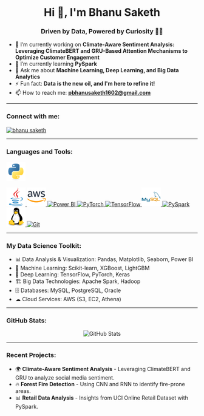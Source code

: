 <h1 align="center">Hi 👋, I'm Bhanu Saketh</h1>
<h3 align="center">Driven by Data, Powered by Curiosity 🔢🔬</h3>

- 🔭 I’m currently working on **Climate-Aware Sentiment Analysis: Leveraging ClimateBERT and GRU-Based Attention Mechanisms to Optimize Customer Engagement**
- 🌱 I’m currently learning **PySpark**
- 💬 Ask me about **Machine Learning, Deep Learning, and Big Data Analytics**
- ⚡ Fun fact: **Data is the new oil, and I'm here to refine it!**
- 📫 How to reach me: **pbhanusaketh1602@gmail.com**

---

<h3 align="left">Connect with me:</h3>
<p align="left">
  <a href="https://linkedin.com/in/bhanu-saketh" target="blank">
    <img align="center" src="https://raw.githubusercontent.com/rahuldkjain/github-profile-readme-generator/master/src/images/icons/Social/linked-in-alt.svg" alt="bhanu saketh" height="30" width="40" />
  </a>
</p>

---

<h3 align="left">Languages and Tools:</h3>
<p align="left"> 
  <a href="https://www.python.org" target="_blank" rel="noreferrer">
    <img src="https://raw.githubusercontent.com/devicons/devicon/master/icons/python/python-original.svg" alt="Python" width="50" height="50"/> 
  </a> 
  <p>  </p>
  <a href="https://www.java.com" target="_blank" rel="noreferrer">
    <img src="https://raw.githubusercontent.com/devicons/devicon/master/icons/java/java-original.svg" alt="Java" width="50" height="50"/>
  </a> 
  <a href="https://aws.amazon.com" target="_blank" rel="noreferrer"> 
    <img src="https://raw.githubusercontent.com/devicons/devicon/master/icons/amazonwebservices/amazonwebservices-original-wordmark.svg" alt="AWS" width="50" height="50"/> 
  </a>

  <a href="https://www.microsoft.com/en-us/power-platform/products/power-bi" target="_blank" rel="noreferrer"> 
    <img src="https://www.vectorlogo.zone/logos/microsoft_powerbi/microsoft_powerbi-icon.svg" alt="Power BI" width="50" height="50"/>
  </a>
  <a href="https://pytorch.org/" target="_blank" rel="noreferrer"> 
    <img src="https://www.vectorlogo.zone/logos/pytorch/pytorch-icon.svg" alt="PyTorch" width="50" height="50"/> 
  </a> 
  <a href="https://www.tensorflow.org" target="_blank" rel="noreferrer"> 
    <img src="https://www.vectorlogo.zone/logos/tensorflow/tensorflow-icon.svg" alt="TensorFlow" width="50" height="50"/> 
  </a> 
  <a href="https://www.mysql.com/" target="_blank" rel="noreferrer">
    <img src="https://raw.githubusercontent.com/devicons/devicon/master/icons/mysql/mysql-original-wordmark.svg" alt="MySQL" width="50" height="50"/>
  </a>
  <a href="https://spark.apache.org/docs/latest/api/python/" target="_blank" rel="noreferrer"> 
    <img src="https://upload.wikimedia.org/wikipedia/commons/f/f3/Apache_Spark_logo.svg" alt="PySpark" width="50" height="50"/>
  </a>
  <a href="https://www.linux.org/" target="_blank" rel="noreferrer">
    <img src="https://raw.githubusercontent.com/devicons/devicon/master/icons/linux/linux-original.svg" alt="Linux" width="50" height="50"/>
  </a> 
  <a href="https://git-scm.com/" target="_blank" rel="noreferrer">
    <img src="https://www.vectorlogo.zone/logos/git-scm/git-scm-icon.svg" alt="Git" width="50" height="50"/>
  </a> 
</p>

---

<h3 align="left">My Data Science Toolkit:</h3>
<ul>
  <li>📊 Data Analysis & Visualization: Pandas, Matplotlib, Seaborn, Power BI</li>
  <li>🤖 Machine Learning: Scikit-learn, XGBoost, LightGBM</li>
  <li>🧠 Deep Learning: TensorFlow, PyTorch, Keras</li>
  <li>🏗 Big Data Technologies: Apache Spark, Hadoop</li>
  <li>🗄 Databases: MySQL, PostgreSQL, Oracle</li>
  <li>☁ Cloud Services: AWS (S3, EC2, Athena)</li>
</ul>

---

<h3 align="left">GitHub Stats:</h3>
<p align="center">
  <img src="https://github-readme-stats.vercel.app/api?username=BhanuSaketh&show_icons=true&theme=radical" alt="GitHub Stats" />
</p>

---

<h3 align="left">Recent Projects:</h3>
<ul>
  <li>🌍 <b>Climate-Aware Sentiment Analysis</b> - Leveraging ClimateBERT and GRU to analyze social media sentiment.</li>
  <li>🔥 <b>Forest Fire Detection</b> - Using CNN and RNN to identify fire-prone areas.</li>
  <li>📊 <b>Retail Data Analysis</b> - Insights from UCI Online Retail Dataset with PySpark.</li>
</ul>

